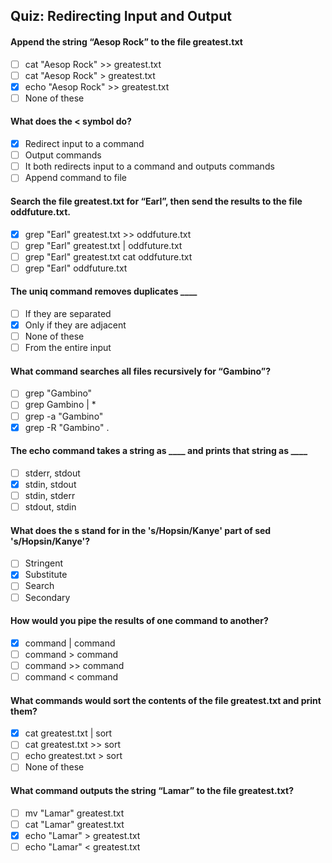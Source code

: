 ## Quiz: Redirecting Input and Output

#### Append the string “Aesop Rock” to the file greatest.txt

- [ ] cat "Aesop Rock" >> greatest.txt
- [ ] cat "Aesop Rock" > greatest.txt
- [x] echo "Aesop Rock" >> greatest.txt
- [ ] None of these

#### What does the < symbol do?

- [x] Redirect input to a command
- [ ] Output commands
- [ ] It both redirects input to a command and outputs commands
- [ ] Append command to file

#### Search the file greatest.txt for “Earl”, then send the results to the file oddfuture.txt.

- [x] grep "Earl" greatest.txt >> oddfuture.txt
- [ ] grep "Earl" greatest.txt | oddfuture.txt
- [ ] grep "Earl" greatest.txt cat oddfuture.txt
- [ ] grep "Earl" oddfuture.txt

#### The uniq command removes duplicates ____

- [ ] If they are separated
- [x] Only if they are adjacent
- [ ] None of these
- [ ] From the entire input

#### What command searches all files recursively for “Gambino”?

- [ ] grep "Gambino"
- [ ] grep Gambino | *
- [ ] grep -a "Gambino"
- [x] grep -R "Gambino" .

#### The echo command takes a string as ____ and prints that string as ____

- [ ] stderr, stdout
- [x] stdin, stdout
- [ ] stdin, stderr
- [ ] stdout, stdin

#### What does the s stand for in the 's/Hopsin/Kanye' part of sed 's/Hopsin/Kanye'?

- [ ] Stringent
- [x] Substitute
- [ ] Search
- [ ] Secondary

#### How would you pipe the results of one command to another?

- [x] command | command
- [ ] command > command
- [ ] command >> command
- [ ] command < command

#### What commands would sort the contents of the file greatest.txt and print them?

- [x] cat greatest.txt | sort
- [ ] cat greatest.txt >> sort
- [ ] echo greatest.txt > sort
- [ ] None of these

#### What command outputs the string “Lamar” to the file greatest.txt?

- [ ] mv "Lamar" greatest.txt
- [ ] cat "Lamar" greatest.txt
- [x] echo "Lamar" > greatest.txt
- [ ] echo "Lamar" < greatest.txt

